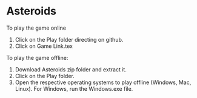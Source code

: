 # Asteroids

To play the game online
1. Click on the Play folder directing on github.
2. Click on Game Link.tex


To play the game offline:
1. Download Asteroids zip folder and extract it.
2. Click on the Play folder.
3. Open the respective operating systems to play offline (Windows, Mac, Linux). For Windows, run the Windows.exe  file.

